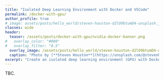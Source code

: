 ```yaml
---
title: "Isolated Deep Learning Environment with Docker and VSCode"
permalink: /docker-with-gpu/
author_profile: true
# image: assets/posts/hello_world/steven-houston-d2lO9btumD4-unsplash.jpg
classes: wide
header:
  teaser: /assets/posts/docker-with-gpu/nvidia-docker-banner.png
#   overlay_color: "#000"
#   overlay_filter: "0.5"
  overlay_image: /assets/posts/hello_world/steven-houston-d2lO9btumD4-unsplash.jpg
  caption: "Photo by [**Steven Houston**](https://unsplash.com/@stevenhoustonfit?utm_source=unsplash&amp;utm_medium=referral&amp;utm_content=creditCopyText) on [**Unsplash**](https://unsplash.com/s/photos/writing-in-the-dark?utm_source=unsplash&amp;utm_medium=referral&amp;utm_content=creditCopyText)"
excerpt: "Create an isolated deep learning environment (GPU) with Docker and VSCode."
---
```


TBC.